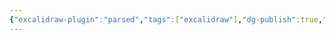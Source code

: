 ```yaml
---
{"excalidraw-plugin":"parsed","tags":["excalidraw"],"dg-publish":true,"permalink":"/Excalidraw/Drawing 2024-09-11 16.12.25.excalidraw/","dgPassFrontmatter":true}
---
```

<style> .container {font-family: sans-serif; text-align: center;} .button-wrapper button {z-index: 1;height: 40px; width: 100px; margin: 10px;padding: 5px;} .excalidraw .App-menu_top .buttonList { display: flex;} .excalidraw-wrapper { height: 800px; margin: 50px; position: relative;} :root[dir="ltr"] .excalidraw .layer-ui__wrapper .zen-mode-transition.App-menu_bottom--transition-left {transform: none;} </style><script src="https://cdn.jsdelivr.net/npm/react@17/umd/react.production.min.js"></script><script src="https://cdn.jsdelivr.net/npm/react-dom@17/umd/react-dom.production.min.js"></script><script type="text/javascript" src="https://cdn.jsdelivr.net/npm/@excalidraw/excalidraw@0/dist/excalidraw.production.min.js"></script><div id="Drawing_2024-09-11_1612.25.excalidraw.md"></div><script>(function(){const InitialData={"type":"excalidraw","version":2,"source":"https://github.com/zsviczian/obsidian-excalidraw-plugin/releases/tag/2.4.3","elements":[{"type":"freedraw","version":11,"versionNonce":1504998299,"index":"a0","isDeleted":false,"id":"xElw_I4-pQwmlkXpDmulg","fillStyle":"solid","strokeWidth":2,"strokeStyle":"solid","roughness":1,"opacity":100,"angle":0,"x":16.75,"y":-232,"strokeColor":"#1e1e1e","backgroundColor":"transparent","width":80,"height":0,"seed":1294183253,"groupIds":[],"frameId":null,"roundness":null,"boundElements":[],"updated":1726042349944,"link":null,"locked":false,"points":[[0,0],[14.4000244140625,0],[32.800048828125,0],[52,0],[64.800048828125,0],[73.5999755859375,0],[78.4000244140625,0],[79.2000732421875,0],[80,0],[80,0]],"lastCommittedPoint":null,"simulatePressure":true,"pressures":[]},{"type":"freedraw","version":47,"versionNonce":1477560123,"index":"a1","isDeleted":false,"id":"bm0IKsQK9z9jv5psCcKtP","fillStyle":"solid","strokeWidth":2,"strokeStyle":"solid","roughness":1,"opacity":100,"angle":0,"x":1.550048828125,"y":-170.39999389648438,"strokeColor":"#1e1e1e","backgroundColor":"transparent","width":120,"height":7.20001220703125,"seed":562736373,"groupIds":[],"frameId":null,"roundness":null,"boundElements":[],"updated":1726042351751,"link":null,"locked":false,"points":[[0,0],[0.7999267578125,-1.600006103515625],[2.4000244140625,-1.600006103515625],[7.199951171875,-2.399993896484375],[16,-3.20001220703125],[24,-3.20001220703125],[33.5999755859375,-3.20001220703125],[44.7999267578125,-3.20001220703125],[52,-3.20001220703125],[56,-3.20001220703125],[58.4000244140625,-3.20001220703125],[59.199951171875,-3.20001220703125],[60,-3.20001220703125],[60.7999267578125,-3.20001220703125],[61.5999755859375,-3.20001220703125],[62.4000244140625,-3.20001220703125],[64,-3.20001220703125],[65.5999755859375,-4],[67.199951171875,-4.79998779296875],[70.4000244140625,-5.600006103515625],[73.5999755859375,-6.399993896484375],[74.4000244140625,-6.399993896484375],[76,-6.399993896484375],[77.5999755859375,-6.399993896484375],[80.7999267578125,-7.20001220703125],[82.4000244140625,-7.20001220703125],[83.199951171875,-7.20001220703125],[86.4000244140625,-7.20001220703125],[87.199951171875,-7.20001220703125],[88.7999267578125,-7.20001220703125],[91.199951171875,-6.399993896484375],[92,-6.399993896484375],[94.4000244140625,-6.399993896484375],[99.199951171875,-6.399993896484375],[104,-5.600006103515625],[108,-5.600006103515625],[110.4000244140625,-4.79998779296875],[112,-4.79998779296875],[113.5999755859375,-4.79998779296875],[115.199951171875,-4.79998779296875],[116,-4.79998779296875],[117.5999755859375,-4.79998779296875],[118.4000244140625,-4.79998779296875],[119.199951171875,-4.79998779296875],[120,-4.79998779296875],[120,-4.79998779296875]],"lastCommittedPoint":null,"simulatePressure":true,"pressures":[]},{"type":"freedraw","version":69,"versionNonce":1609442747,"index":"a2","isDeleted":false,"id":"oWXL2cedo5RaRwwagXugC","fillStyle":"solid","strokeWidth":2,"strokeStyle":"solid","roughness":1,"opacity":100,"angle":0,"x":59.1500244140625,"y":-219.19998168945312,"strokeColor":"#1e1e1e","backgroundColor":"transparent","width":69.5999755859375,"height":102.39999389648438,"seed":1797265237,"groupIds":[],"frameId":null,"roundness":null,"boundElements":[],"updated":1726042354039,"link":null,"locked":false,"points":[[0,0],[-0.800048828125,0],[-0.800048828125,0.79998779296875],[-0.800048828125,3.199981689453125],[-2.4000244140625,7.199981689453125],[-2.4000244140625,8],[-2.4000244140625,10.399993896484375],[-2.4000244140625,12],[-2.4000244140625,12.79998779296875],[-3.199951171875,14.399993896484375],[-3.199951171875,16],[-4,18.399993896484375],[-4,19.199981689453125],[-4,20.79998779296875],[-4.800048828125,21.5999755859375],[-4.800048828125,22.399993896484375],[-4.800048828125,23.199981689453125],[-5.5999755859375,25.5999755859375],[-7.199951171875,28],[-7.199951171875,29.5999755859375],[-8,31.199981689453125],[-8.800048828125,32.79998779296875],[-9.5999755859375,34.399993896484375],[-9.5999755859375,35.199981689453125],[-12,40.79998779296875],[-12.800048828125,44],[-13.5999755859375,45.5999755859375],[-14.4000244140625,48],[-15.199951171875,50.399993896484375],[-16.800048828125,53.5999755859375],[-18.4000244140625,56.79998779296875],[-20,60],[-20.800048828125,61.5999755859375],[-23.199951171875,64],[-24,66.39999389648438],[-25.5999755859375,67.19998168945312],[-26.4000244140625,68],[-28,69.5999755859375],[-28.800048828125,71.19998168945312],[-30.4000244140625,72.79998779296875],[-32,74.39999389648438],[-32.800048828125,76],[-35.199951171875,77.5999755859375],[-36,80],[-36.800048828125,80],[-37.5999755859375,81.5999755859375],[-38.4000244140625,82.39999389648438],[-39.199951171875,83.19998168945312],[-40,84],[-40.800048828125,84.79998779296875],[-41.5999755859375,84.79998779296875],[-42.4000244140625,86.39999389648438],[-44,88],[-45.5999755859375,88],[-46.4000244140625,89.5999755859375],[-48,90.39999389648438],[-49.5999755859375,92],[-50.4000244140625,92.79998779296875],[-52.800048828125,93.5999755859375],[-53.5999755859375,95.19998168945312],[-56,95.19998168945312],[-60.800048828125,96.79998779296875],[-63.199951171875,98.39999389648438],[-64.800048828125,99.19998168945312],[-67.199951171875,100.79998779296875],[-68.800048828125,101.5999755859375],[-69.5999755859375,102.39999389648438],[-69.5999755859375,102.39999389648438]],"lastCommittedPoint":null,"simulatePressure":true,"pressures":[]},{"type":"freedraw","version":58,"versionNonce":423247029,"index":"a3","isDeleted":false,"id":"8NM3ZuTKW_hhY3pM7vDYx","fillStyle":"solid","strokeWidth":2,"strokeStyle":"solid","roughness":1,"opacity":100,"angle":0,"x":51.1500244140625,"y":-168.79998779296875,"strokeColor":"#1e1e1e","backgroundColor":"transparent","width":110.4000244140625,"height":43.199981689453125,"seed":1829351637,"groupIds":[],"frameId":null,"roundness":null,"boundElements":[],"updated":1726042355966,"link":null,"locked":false,"points":[[0,0],[2.4000244140625,0.79998779296875],[4,1.600006103515625],[6.4000244140625,3.199981689453125],[8.800048828125,4],[10.4000244140625,5.600006103515625],[14.4000244140625,8],[16,8],[19.199951171875,9.600006103515625],[20.800048828125,10.399993896484375],[24,12.79998779296875],[24.800048828125,12.79998779296875],[25.5999755859375,14.399993896484375],[27.199951171875,15.199981689453125],[30.4000244140625,16],[31.199951171875,16.79998779296875],[33.5999755859375,17.600006103515625],[34.4000244140625,18.399993896484375],[36,19.199981689453125],[37.5999755859375,19.199981689453125],[40,20.79998779296875],[41.5999755859375,21.600006103515625],[44,22.399993896484375],[47.199951171875,24],[48.800048828125,24.79998779296875],[51.199951171875,25.600006103515625],[54.4000244140625,27.199981689453125],[58.4000244140625,27.199981689453125],[64,29.600006103515625],[70.4000244140625,31.199981689453125],[76,32.79998779296875],[80,34.399993896484375],[81.5999755859375,35.199981689453125],[82.4000244140625,35.199981689453125],[84.800048828125,36.79998779296875],[86.4000244140625,37.600006103515625],[87.199951171875,38.399993896484375],[88.800048828125,38.399993896484375],[89.5999755859375,38.399993896484375],[90.4000244140625,38.399993896484375],[92,38.399993896484375],[92,39.199981689453125],[93.5999755859375,39.199981689453125],[94.4000244140625,39.199981689453125],[96,40],[96.800048828125,40.79998779296875],[97.5999755859375,40.79998779296875],[99.199951171875,40.79998779296875],[100,41.600006103515625],[100.800048828125,41.600006103515625],[104,41.600006103515625],[105.5999755859375,42.399993896484375],[106.4000244140625,42.399993896484375],[108,43.199981689453125],[108.800048828125,43.199981689453125],[110.4000244140625,43.199981689453125],[110.4000244140625,43.199981689453125]],"lastCommittedPoint":null,"simulatePressure":true,"pressures":[]},{"type":"freedraw","version":26,"versionNonce":1813325141,"index":"a4","isDeleted":false,"id":"leAWyfiCdmGqlWHD2AAQD","fillStyle":"solid","strokeWidth":2,"strokeStyle":"solid","roughness":1,"opacity":100,"angle":0,"x":-130.449951171875,"y":-220,"strokeColor":"#1971c2","backgroundColor":"transparent","width":39.199951171875,"height":52.800018310546875,"seed":706761589,"groupIds":[],"frameId":null,"roundness":null,"boundElements":[],"updated":1726042365239,"link":null,"locked":false,"points":[[0,0],[2.4000244140625,0.800018310546875],[4.7999267578125,1.600006103515625],[8,4],[9.5999755859375,5.600006103515625],[12,9.600006103515625],[16,15.20001220703125],[17.5999755859375,19.20001220703125],[20,23.20001220703125],[21.5999755859375,24.800018310546875],[22.4000244140625,26.399993896484375],[23.199951171875,27.20001220703125],[24,28],[25.5999755859375,29.600006103515625],[25.5999755859375,31.20001220703125],[27.199951171875,32],[28,32.800018310546875],[28.7999267578125,35.20001220703125],[30.4000244140625,38.399993896484375],[32.7999267578125,43.20001220703125],[34.4000244140625,45.600006103515625],[37.5999755859375,51.20001220703125],[38.4000244140625,52],[39.199951171875,52.800018310546875],[39.199951171875,52.800018310546875]],"lastCommittedPoint":null,"simulatePressure":true,"pressures":[]},{"type":"freedraw","version":11,"versionNonce":2143905525,"index":"a5","isDeleted":false,"id":"QCCwYRtqh-ogxCu7vxjrw","fillStyle":"solid","strokeWidth":2,"strokeStyle":"solid","roughness":1,"opacity":100,"angle":0,"x":-132.0499267578125,"y":-147.19998168945312,"strokeColor":"#1971c2","backgroundColor":"transparent","width":40,"height":59.199981689453125,"seed":247578395,"groupIds":[],"frameId":null,"roundness":null,"boundElements":[],"updated":1726042366088,"link":null,"locked":false,"points":[[0,0],[-0.800048828125,0],[1.5999755859375,7.199981689453125],[5.5999755859375,13.5999755859375],[15.199951171875,27.199981689453125],[25.5999755859375,40.79998779296875],[32,49.5999755859375],[36.7999267578125,56],[39.199951171875,59.199981689453125],[39.199951171875,59.199981689453125]],"lastCommittedPoint":null,"simulatePressure":true,"pressures":[]},{"type":"freedraw","version":61,"versionNonce":2060407541,"index":"a6","isDeleted":false,"id":"dQ6x9f8eaga5sk2Utgwdc","fillStyle":"solid","strokeWidth":2,"strokeStyle":"solid","roughness":1,"opacity":100,"angle":0,"x":-141.6500244140625,"y":26.4000244140625,"strokeColor":"#1971c2","backgroundColor":"transparent","width":77.60009765625,"height":64.79998779296875,"seed":1459608443,"groupIds":[],"frameId":null,"roundness":null,"boundElements":[],"updated":1726042368033,"link":null,"locked":false,"points":[[0,0],[0,1.5999755859375],[0.800048828125,2.39996337890625],[4.800048828125,8],[8,11.20001220703125],[11.2000732421875,13.5999755859375],[14.4000244140625,16],[15.2000732421875,16],[16,16.79998779296875],[16.800048828125,16],[17.60009765625,14.39996337890625],[18.4000244140625,13.5999755859375],[20,12],[20.800048828125,10.39996337890625],[22.4000244140625,8.79998779296875],[23.2000732421875,8],[24,7.20001220703125],[24.800048828125,6.39996337890625],[24.800048828125,5.5999755859375],[25.60009765625,5.5999755859375],[26.4000244140625,4.79998779296875],[27.2000732421875,4],[28.800048828125,3.20001220703125],[28.800048828125,2.39996337890625],[29.60009765625,2.39996337890625],[32.800048828125,0.79998779296875],[34.4000244140625,-0.79998779296875],[37.60009765625,-1.60003662109375],[39.2000732421875,-3.20001220703125],[41.60009765625,-4],[44,-5.60003662109375],[45.60009765625,-7.20001220703125],[47.2000732421875,-8],[48.800048828125,-9.60003662109375],[50.4000244140625,-10.4000244140625],[52,-12],[53.60009765625,-12.79998779296875],[55.2000732421875,-14.4000244140625],[56,-15.20001220703125],[57.60009765625,-16.79998779296875],[59.2000732421875,-18.4000244140625],[60,-19.20001220703125],[60.800048828125,-20.79998779296875],[62.4000244140625,-21.60003662109375],[63.2000732421875,-23.20001220703125],[64.800048828125,-25.60003662109375],[64.800048828125,-26.4000244140625],[65.60009765625,-27.20001220703125],[66.4000244140625,-28],[66.4000244140625,-29.60003662109375],[68,-32],[68.800048828125,-33.60003662109375],[69.60009765625,-35.20001220703125],[71.2000732421875,-36.79998779296875],[71.2000732421875,-39.20001220703125],[72,-40],[72.800048828125,-41.60003662109375],[74.4000244140625,-44],[77.60009765625,-48],[77.60009765625,-48]],"lastCommittedPoint":null,"simulatePressure":true,"pressures":[]},{"type":"freedraw","version":21,"versionNonce":1510798549,"index":"a7","isDeleted":false,"id":"7lEpRPaN7-kJ-bKix64XF","fillStyle":"solid","strokeWidth":2,"strokeStyle":"solid","roughness":1,"opacity":100,"angle":0,"x":15.1500244140625,"y":-105.60000610351562,"strokeColor":"#e03131","backgroundColor":"transparent","width":12.800048828125,"height":71.20004272460938,"seed":1778812955,"groupIds":[],"frameId":null,"roundness":null,"boundElements":[],"updated":1726042373913,"link":null,"locked":false,"points":[[0,0],[0,0.800018310546875],[0.800048828125,4],[1.5999755859375,9.600006103515625],[3.199951171875,17.600006103515625],[4,20],[4.800048828125,26.4000244140625],[5.5999755859375,31.20001220703125],[6.4000244140625,34.4000244140625],[9.5999755859375,44],[10.4000244140625,49.600006103515625],[11.199951171875,52.000030517578125],[12,58.399993896484375],[12,60.800018310546875],[12,64.80001831054688],[12,68.00003051757812],[12,69.60000610351562],[12.800048828125,70.39999389648438],[12.800048828125,71.20004272460938],[12.800048828125,71.20004272460938]],"lastCommittedPoint":null,"simulatePressure":true,"pressures":[]},{"type":"freedraw","version":40,"versionNonce":2024823835,"index":"a8","isDeleted":false,"id":"O4pLpwaEJHafCsrCRBQfI","fillStyle":"solid","strokeWidth":2,"strokeStyle":"solid","roughness":1,"opacity":100,"angle":0,"x":21.550048828125,"y":-112.79998779296875,"strokeColor":"#e03131","backgroundColor":"transparent","width":99.199951171875,"height":89.60000610351562,"seed":530552731,"groupIds":[],"frameId":null,"roundness":null,"boundElements":[],"updated":1726042375121,"link":null,"locked":false,"points":[[0,0],[1.5999755859375,-0.800018310546875],[4.7999267578125,-0.800018310546875],[21.5999755859375,-2.399993896484375],[33.5999755859375,-3.20001220703125],[44.7999267578125,-4.800018310546875],[48.7999267578125,-4.800018310546875],[59.199951171875,-6.399993896484375],[64.7999267578125,-6.399993896484375],[69.5999755859375,-7.20001220703125],[76,-7.20001220703125],[80,-8],[87.199951171875,-8],[88.7999267578125,-8],[91.199951171875,-8.800018310546875],[92.7999267578125,-8.800018310546875],[93.5999755859375,-8.800018310546875],[94.4000244140625,-8.800018310546875],[95.199951171875,-8.800018310546875],[96,-8.800018310546875],[96.7999267578125,-8.800018310546875],[96.7999267578125,-8],[97.5999755859375,-4.800018310546875],[98.4000244140625,2.399993896484375],[98.4000244140625,10.399993896484375],[99.199951171875,20],[99.199951171875,28.79998779296875],[99.199951171875,39.199981689453125],[99.199951171875,48.79998779296875],[99.199951171875,55.20001220703125],[98.4000244140625,64],[98.4000244140625,69.5999755859375],[97.5999755859375,75.20001220703125],[97.5999755859375,76.79998779296875],[97.5999755859375,78.4000244140625],[97.5999755859375,79.20001220703125],[96.7999267578125,80],[96.7999267578125,80.79998779296875],[96.7999267578125,80.79998779296875]],"lastCommittedPoint":null,"simulatePressure":true,"pressures":[]},{"type":"freedraw","version":15,"versionNonce":12285371,"index":"a9","isDeleted":false,"id":"NU47ZhC7mvdbQC5CMSq-r","fillStyle":"solid","strokeWidth":2,"strokeStyle":"solid","roughness":1,"opacity":100,"angle":0,"x":35.1500244140625,"y":-65.60000610351562,"strokeColor":"#e03131","backgroundColor":"transparent","width":88.800048828125,"height":4.79998779296875,"seed":1010277493,"groupIds":[],"frameId":null,"roundness":null,"boundElements":[],"updated":1726042375823,"link":null,"locked":false,"points":[[0,0],[6.4000244140625,-1.5999755859375],[17.5999755859375,-2.399993896484375],[28,-2.399993896484375],[39.199951171875,-4],[48,-4.79998779296875],[53.5999755859375,-4.79998779296875],[63.199951171875,-4.79998779296875],[72.800048828125,-2.399993896484375],[80,-2.399993896484375],[85.5999755859375,-2.399993896484375],[88,-1.5999755859375],[88.800048828125,-1.5999755859375],[88.800048828125,-1.5999755859375]],"lastCommittedPoint":null,"simulatePressure":true,"pressures":[]},{"type":"freedraw","version":41,"versionNonce":1945950075,"index":"aA","isDeleted":false,"id":"Yp37GW4LDZK4k4MLSr5yi","fillStyle":"solid","strokeWidth":2,"strokeStyle":"solid","roughness":1,"opacity":100,"angle":0,"x":25.550048828125,"y":-32.79998779296875,"strokeColor":"#e03131","backgroundColor":"transparent","width":98.4000244140625,"height":6.4000244140625,"seed":486760661,"groupIds":[],"frameId":null,"roundness":null,"boundElements":[],"updated":1726042377433,"link":null,"locked":false,"points":[[0,0],[1.5999755859375,0],[4,0],[7.199951171875,0],[12,-0.79998779296875],[20.7999267578125,-1.5999755859375],[27.199951171875,-1.5999755859375],[32.7999267578125,-1.5999755859375],[40,-1.5999755859375],[45.5999755859375,-1.5999755859375],[50.4000244140625,-1.5999755859375],[54.4000244140625,-1.5999755859375],[60.7999267578125,-1.5999755859375],[64.7999267578125,-1.5999755859375],[67.199951171875,-1.5999755859375],[68,-1.5999755859375],[68.7999267578125,-1.5999755859375],[69.5999755859375,-1.5999755859375],[70.4000244140625,-1.5999755859375],[71.199951171875,-1.5999755859375],[72.7999267578125,-1.5999755859375],[74.4000244140625,-1.5999755859375],[76,-2.4000244140625],[77.5999755859375,-2.4000244140625],[79.199951171875,-2.4000244140625],[80,-2.4000244140625],[81.5999755859375,-2.4000244140625],[82.4000244140625,-2.4000244140625],[83.199951171875,-2.4000244140625],[84,-2.4000244140625],[84.7999267578125,-3.20001220703125],[85.5999755859375,-3.20001220703125],[86.4000244140625,-3.20001220703125],[87.199951171875,-3.20001220703125],[88,-4],[90.4000244140625,-4],[92.7999267578125,-4.79998779296875],[96.7999267578125,-5.5999755859375],[98.4000244140625,-6.4000244140625],[98.4000244140625,-6.4000244140625]],"lastCommittedPoint":null,"simulatePressure":true,"pressures":[]},{"type":"freedraw","version":55,"versionNonce":1676546453,"index":"aB","isDeleted":false,"id":"lcF2yuCcQ2domyDoUUIV7","fillStyle":"solid","strokeWidth":2,"strokeStyle":"solid","roughness":1,"opacity":100,"angle":0,"x":-16.8499755859375,"y":29.60003662109375,"strokeColor":"#2f9e44","backgroundColor":"transparent","width":199.199951171875,"height":11.20001220703125,"seed":203650235,"groupIds":[],"frameId":null,"roundness":null,"boundElements":[],"updated":1726042381094,"link":null,"locked":false,"points":[[0,0],[0.800048828125,-0.800048828125],[5.5999755859375,-1.60003662109375],[11.199951171875,-2.4000244140625],[16,-2.4000244140625],[20.800048828125,-3.20001220703125],[24.800048828125,-3.20001220703125],[28.800048828125,-4],[32,-4],[36,-4],[38.4000244140625,-4],[42.4000244140625,-4.800048828125],[44.800048828125,-4.800048828125],[52,-4.800048828125],[58.4000244140625,-5.60003662109375],[67.199951171875,-6.4000244140625],[74.4000244140625,-6.4000244140625],[80.800048828125,-7.20001220703125],[87.199951171875,-7.20001220703125],[93.5999755859375,-7.20001220703125],[99.199951171875,-7.20001220703125],[104.800048828125,-7.20001220703125],[110.4000244140625,-7.20001220703125],[117.5999755859375,-7.20001220703125],[123.199951171875,-7.20001220703125],[128,-7.20001220703125],[134.4000244140625,-7.20001220703125],[139.199951171875,-7.20001220703125],[144,-8],[148.800048828125,-8],[152,-8.800048828125],[154.4000244140625,-8.800048828125],[155.199951171875,-8.800048828125],[156,-8.800048828125],[158.4000244140625,-9.60003662109375],[159.199951171875,-9.60003662109375],[162.4000244140625,-9.60003662109375],[164.800048828125,-10.4000244140625],[166.4000244140625,-10.4000244140625],[168.800048828125,-10.4000244140625],[173.5999755859375,-10.4000244140625],[178.4000244140625,-10.4000244140625],[180,-10.4000244140625],[182.4000244140625,-10.4000244140625],[186.4000244140625,-10.4000244140625],[190.4000244140625,-10.4000244140625],[192.800048828125,-11.20001220703125],[193.5999755859375,-11.20001220703125],[194.4000244140625,-11.20001220703125],[195.199951171875,-11.20001220703125],[196,-11.20001220703125],[197.5999755859375,-11.20001220703125],[199.199951171875,-10.4000244140625],[199.199951171875,-10.4000244140625]],"lastCommittedPoint":null,"simulatePressure":true,"pressures":[]},{"type":"freedraw","version":40,"versionNonce":438981589,"index":"aC","isDeleted":false,"id":"RmsE6WUJ_2Xbbz6k-WaQ5","fillStyle":"solid","strokeWidth":2,"strokeStyle":"solid","roughness":1,"opacity":100,"angle":0,"x":52.75,"y":-212.79998779296875,"strokeColor":"#f08c00","backgroundColor":"transparent","width":11.2000732421875,"height":84,"seed":1372352597,"groupIds":[],"frameId":null,"roundness":null,"boundElements":[],"updated":1726042387686,"link":null,"locked":false,"points":[[0,0],[0.800048828125,0],[1.5999755859375,1.600006103515625],[3.2000732421875,4],[4,9.600006103515625],[4,14.399993896484375],[4.800048828125,20],[5.5999755859375,24.79998779296875],[6.4000244140625,29.600006103515625],[7.2000732421875,34.399993896484375],[8,40],[8,44],[8.800048828125,48],[8.800048828125,52],[9.5999755859375,57.600006103515625],[9.5999755859375,61.600006103515625],[10.4000244140625,64.79998779296875],[10.4000244140625,66.39999389648438],[10.4000244140625,67.19998168945312],[10.4000244140625,68],[10.4000244140625,69.60000610351562],[10.4000244140625,70.39999389648438],[10.4000244140625,72],[11.2000732421875,72],[11.2000732421875,72.79998779296875],[11.2000732421875,73.60000610351562],[11.2000732421875,74.39999389648438],[11.2000732421875,76],[11.2000732421875,76.79998779296875],[11.2000732421875,77.60000610351562],[11.2000732421875,78.39999389648438],[11.2000732421875,79.19998168945312],[11.2000732421875,80],[11.2000732421875,80.79998779296875],[11.2000732421875,81.60000610351562],[11.2000732421875,82.39999389648438],[11.2000732421875,83.19998168945312],[11.2000732421875,84],[11.2000732421875,84]],"lastCommittedPoint":null,"simulatePressure":true,"pressures":[]},{"id":"xoAoMJtXLBahcGoo3b28v","type":"freedraw","x":-320.5000305175781,"y":-197.96249389648438,"width":0.0001,"height":0.0001,"angle":0,"strokeColor":"#f08c00","backgroundColor":"transparent","fillStyle":"solid","strokeWidth":2,"strokeStyle":"solid","roughness":1,"opacity":100,"groupIds":[],"frameId":null,"index":"aD","roundness":null,"seed":233666623,"version":3,"versionNonce":1189175569,"isDeleted":false,"boundElements":null,"updated":1726274701969,"link":null,"locked":false,"points":[[0,0],[0.0001,0.0001]],"pressures":[],"simulatePressure":true,"lastCommittedPoint":[0.0001,0.0001]}],"appState":{"theme":"light","viewBackgroundColor":"#ffffff","currentItemStrokeColor":"#f08c00","currentItemBackgroundColor":"transparent","currentItemFillStyle":"solid","currentItemStrokeWidth":2,"currentItemStrokeStyle":"solid","currentItemRoughness":1,"currentItemOpacity":100,"currentItemFontFamily":5,"currentItemFontSize":20,"currentItemTextAlign":"left","currentItemStartArrowhead":null,"currentItemEndArrowhead":"arrow","currentItemArrowType":"round","scrollX":378.4000244140625,"scrollY":348.8374938964844,"zoom":{"value":2},"currentItemRoundness":"round","gridSize":20,"gridStep":5,"gridModeEnabled":false,"gridColor":{"Bold":"#C9C9C9","Regular":"#EDEDED"},"currentStrokeOptions":null,"frameRendering":{"enabled":true,"clip":true,"name":true,"outline":true},"objectsSnapModeEnabled":false,"activeTool":{"type":"freedraw","customType":null,"locked":false,"lastActiveTool":null}},"files":{}};InitialData.scrollToContent=true;App=()=>{const e=React.useRef(null),t=React.useRef(null),[n,i]=React.useState({width:void 0,height:void 0});return React.useEffect(()=>{i({width:t.current.getBoundingClientRect().width,height:t.current.getBoundingClientRect().height});const e=()=>{i({width:t.current.getBoundingClientRect().width,height:t.current.getBoundingClientRect().height})};return window.addEventListener("resize",e),()=>window.removeEventListener("resize",e)},[t]),React.createElement(React.Fragment,null,React.createElement("div",{className:"excalidraw-wrapper",ref:t},React.createElement(ExcalidrawLib.Excalidraw,{ref:e,width:n.width,height:n.height,initialData:InitialData,viewModeEnabled:!0,zenModeEnabled:!0,gridModeEnabled:!1})))},excalidrawWrapper=document.getElementById("Drawing_2024-09-11_1612.25.excalidraw.md");ReactDOM.render(React.createElement(App),excalidrawWrapper);})();</script>